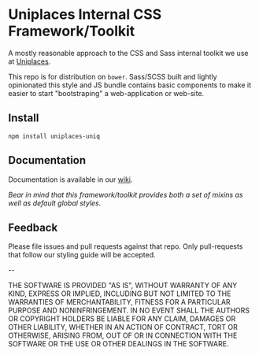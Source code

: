 # Uniplaces Internal CSS Framework/Toolkit

A mostly reasonable approach to the CSS and Sass internal toolkit we use at [Uniplaces](http://uniplaces.com).

This repo is for distribution on `bower`.
Sass/SCSS built and lightly opinionated this style and JS bundle contains basic components to make it easier to start "bootstraping" a web-application or web-site.

## Install

```shell
npm install uniplaces-uniq
```

## Documentation

Documentation is available in our  [wiki](https://github.com/uniplaces/uniplaces-uniq-wiki).

*Bear in mind that this framework/toolkit provides both a set of mixins as well as default global styles.*

## Feedback

Please file issues and pull requests against that repo. Only pull-requests that follow our styling guide will be accepted.

--

THE SOFTWARE IS PROVIDED "AS IS", WITHOUT WARRANTY OF ANY KIND, EXPRESS OR
IMPLIED, INCLUDING BUT NOT LIMITED TO THE WARRANTIES OF MERCHANTABILITY,
FITNESS FOR A PARTICULAR PURPOSE AND NONINFRINGEMENT. IN NO EVENT SHALL THE
AUTHORS OR COPYRIGHT HOLDERS BE LIABLE FOR ANY CLAIM, DAMAGES OR OTHER
LIABILITY, WHETHER IN AN ACTION OF CONTRACT, TORT OR OTHERWISE, ARISING FROM,
OUT OF OR IN CONNECTION WITH THE SOFTWARE OR THE USE OR OTHER DEALINGS IN
THE SOFTWARE.
